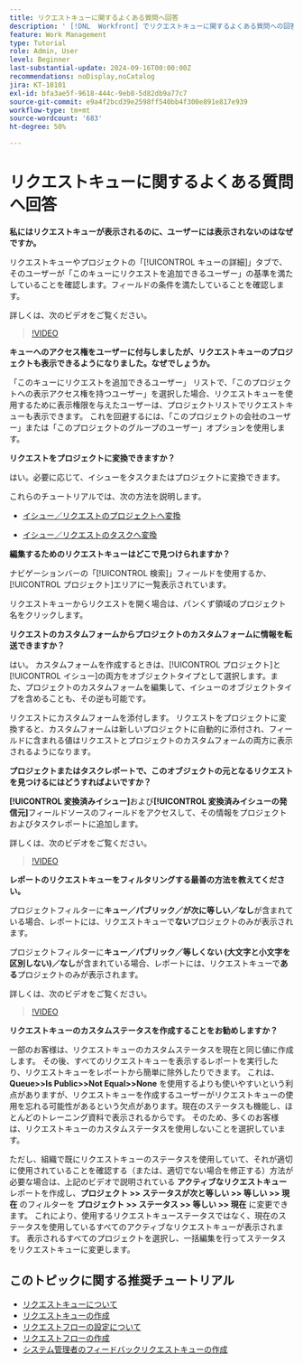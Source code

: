 ```yaml
---
title: リクエストキューに関するよくある質問へ回答
description: ' [!DNL  Workfront] でリクエストキューに関するよくある質問への回答を示します。'
feature: Work Management
type: Tutorial
role: Admin, User
level: Beginner
last-substantial-update: 2024-09-16T00:00:00Z
recommendations: noDisplay,noCatalog
jira: KT-10101
exl-id: bfa3ae5f-9618-444c-9eb8-5d82db9a77c7
source-git-commit: e9a4f2bcd39e2598ff540bb4f300e891e817e939
workflow-type: tm+mt
source-wordcount: '683'
ht-degree: 50%

---
```


# リクエストキューに関するよくある質問へ回答

**私にはリクエストキューが表示されるのに、ユーザーには表示されないのはなぜですか。**

リクエストキューやプロジェクトの「[!UICONTROL キューの詳細]」タブで、そのユーザーが「このキューにリクエストを追加できるユーザー」の基準を満たしていることを確認します。フィールドの条件を満たしていることを確認します。

詳しくは、次のビデオをご覧ください。

>[!VIDEO](https://video.tv.adobe.com/v/3434156/?quality=12&learn=on)

**キューへのアクセス権をユーザーに付与しましたが、リクエストキューのプロジェクトも表示できるようになりました。なぜでしょうか。**

「このキューにリクエストを追加できるユーザー」 リストで、「このプロジェクトへの表示アクセス権を持つユーザー」を選択した場合、リクエストキューを使用するために表示権限を与えたユーザーは、プロジェクトリストでリクエストキューも表示できます。 これを回避するには、「このプロジェクトの会社のユーザー」または「このプロジェクトのグループのユーザー」オプションを使用します。

**リクエストをプロジェクトに変換できますか？**

はい。必要に応じて、イシューをタスクまたはプロジェクトに変換できます。

これらのチュートリアルでは、次の方法を説明します。

* [イシュー／リクエストのプロジェクトへ変換](/help/manage-work/issues-requests/create-a-project-from-a-request.md)

* [イシュー／リクエストのタスクへ変換](/help/manage-work/issues-requests/convert-issues-to-other-work-items.md)

**編集するためのリクエストキューはどこで見つけられますか？**

ナビゲーションバーの「[!UICONTROL 検索]」フィールドを使用するか、[!UICONTROL プロジェクト]エリアに一覧表示されています。

リクエストキューからリクエストを開く場合は、パンくず領域のプロジェクト名をクリックします。

**リクエストのカスタムフォームからプロジェクトのカスタムフォームに情報を転送できますか？**

はい。 カスタムフォームを作成するときは、[!UICONTROL プロジェクト]と[!UICONTROL イシュー]の両方をオブジェクトタイプとして選択します。また、プロジェクトのカスタムフォームを編集して、イシューのオブジェクトタイプを含めることも、その逆も可能です。

リクエストにカスタムフォームを添付します。 リクエストをプロジェクトに変換すると、カスタムフォームは新しいプロジェクトに自動的に添付され、フィールドに含まれる値はリクエストとプロジェクトのカスタムフォームの両方に表示されるようになります。

**プロジェクトまたはタスクレポートで、このオブジェクトの元となるリクエストを見つけるにはどうすればよいですか？**

**[!UICONTROL 変換済みイシュー]**&#x200B;および&#x200B;**[!UICONTROL 変換済みイシューの発信元]**&#x200B;フィールドソースのフィールドをアクセスして、その情報をプロジェクトおよびタスクレポートに追加します。

詳しくは、次のビデオをご覧ください。

>[!VIDEO](https://video.tv.adobe.com/v/3434176/?quality=12&learn=on)


**レポートのリクエストキューをフィルタリングする最善の方法を教えてください。**

プロジェクトフィルターに&#x200B;**キュー／パブリック／が次に等しい／なし**&#x200B;が含まれている場合、レポートには、リクエストキューで&#x200B;**ない**&#x200B;プロジェクトのみが表示されます。

プロジェクトフィルターに&#x200B;**キュー／パブリック／等しくない (大文字と小文字を区別しない)／なし**&#x200B;が含まれている場合、レポートには、リクエストキューで&#x200B;**ある**&#x200B;プロジェクトのみが表示されます。

詳しくは、次のビデオをご覧ください。

>[!VIDEO](https://video.tv.adobe.com/v/3434329/?quality=12&learn=on)

**リクエストキューのカスタムステータスを作成することをお勧めしますか？**

一部のお客様は、リクエストキューのカスタムステータスを現在と同じ値に作成します。 その後、すべてのリクエストキューを表示するレポートを実行したり、リクエストキューをレポートから簡単に除外したりできます。 これは、**Queue>>Is Public>>Not Equal>>None** を使用するよりも使いやすいという利点がありますが、リクエストキューを作成するユーザーがリクエストキューの使用を忘れる可能性があるという欠点があります。現在のステータスも機能し、ほとんどのトレーニング資料で表示されるからです。 そのため、多くのお客様は、リクエストキューのカスタムステータスを使用しないことを選択しています。

ただし、組織で既にリクエストキューのステータスを使用していて、それが適切に使用されていることを確認する（または、適切でない場合を修正する）方法が必要な場合は、上記のビデオで説明されている **アクティブなリクエストキュー** レポートを作成し、**プロジェクト >> ステータスが次と等しい >> 等しい >> 現在** のフィルターを **プロジェクト >> ステータス >> 等しい >> 現在** に変更できます。 これにより、使用するリクエストキューステータスではなく、現在のステータスを使用しているすべてのアクティブなリクエストキューが表示されます。 表示されるすべてのプロジェクトを選択し、一括編集を行ってステータスをリクエストキューに変更します。

## このトピックに関する推奨チュートリアル

* [リクエストキューについて](/help/manage-work/request-queues/understand-request-queues.md)
* [リクエストキューの作成](/help/manage-work/request-queues/create-a-request-queue.md)
* [リクエストフローの設定について](/help/manage-work/request-queues/understand-settings-for-a-flow-request.md)
* [リクエストフローの作成](/help/manage-work/request-queues/create-a-request-flow.md)
* [システム管理者のフィードバックリクエストキューの作成](/help/manage-work/request-queues/create-a-system-admin-feedback-request-queue.md)
